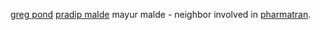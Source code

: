 [greg pond](http://gregpond.net/)
[pradip malde](http://pradipmalde.com/)
mayur malde - neighbor involved in [pharmatran](http://pharmatran.com/).
